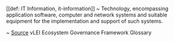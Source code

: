 [[def: IT Information, it-information]]
~ Technology, encompassing application software, computer and network systems and suitable equipment for the implementation and support of such systems.

~ [Source](https://www.gleif.org/vlei/introducing-the-vlei-ecosystem-governance-framework/2023-12-15_vlei-egf-v2.0-glossary_v1.3_final.pdf) vLEI Ecosystem Governance Framework Glossary